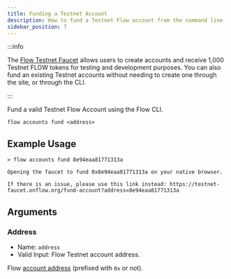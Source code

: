 ```yaml
---
title: Funding a Testnet Account
description: How to fund a Testnet Flow account from the command line
sidebar_position: 7
---
```


:::info

The [Flow Testnet Faucet](https://testnet-faucet.onflow.org/) allows users to create accounts and receive 1,000 Testnet FLOW tokens for testing and development purposes. You can also fund an existing Testnet accounts without needing to create one through the site, or through the CLI.

:::

Fund a valid Testnet Flow Account using the Flow CLI.

```shell
flow accounts fund <address>
```

## Example Usage

```
> flow accounts fund 8e94eaa81771313a

Opening the faucet to fund 0x8e94eaa81771313a on your native browser.

If there is an issue, please use this link instead: https://testnet-faucet.onflow.org/fund-account?address=8e94eaa81771313a

```

## Arguments

### Address

- Name: `address`
- Valid Input: Flow Testnet account address.

Flow [account address](../../../build/basics/accounts.md) (prefixed with `0x` or not).
